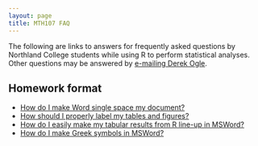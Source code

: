 ```yaml
---
layout: page
title: MTH107 FAQ
---
```


The following are links to answers for frequently asked questions by Northland College students while using R to perform statistical analyses.  Other questions may be answered by [e-mailing Derek Ogle](mailto:dogle@northland.edu).

## Homework format
* [How do I make Word single space my document?](FAQs/Word_SingleSpace)
* [How should I properly label my tables and figures?]()
* [How do I easily make my tabular results from R line-up in MSWord?]()
* [How do I make Greek symbols in MSWord?]()
